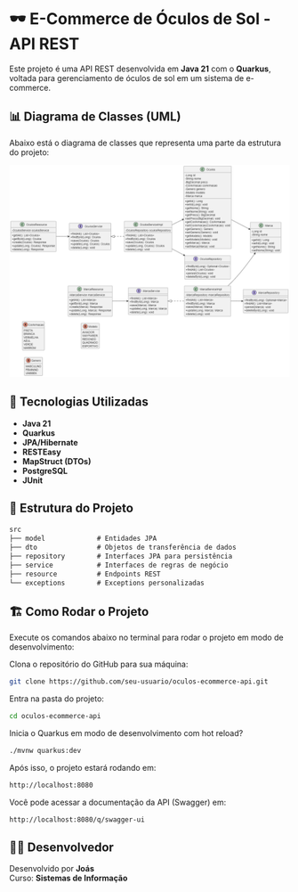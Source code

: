 # 🕶️ E-Commerce de Óculos de Sol - API REST

Este projeto é uma API REST desenvolvida em **Java 21** com o **Quarkus**, voltada para gerenciamento de óculos de sol em um sistema de e-commerce.

## 📊 Diagrama de Classes (UML)

Abaixo está o diagrama de classes que representa uma parte da estrutura do projeto:

![Diagrama UML](docs/modelagem.png)



## 🚀 Tecnologias Utilizadas

- **Java 21**
- **Quarkus**
- **JPA/Hibernate**
- **RESTEasy**
- **MapStruct (DTOs)**
- **PostgreSQL**
- **JUnit**

## 🧩 Estrutura do Projeto

```
src
├── model             # Entidades JPA
├── dto               # Objetos de transferência de dados
├── repository        # Interfaces JPA para persistência
├── service           # Interfaces de regras de negócio
├── resource          # Endpoints REST
└── exceptions        # Exceptions personalizadas
```

## 🏗️ Como Rodar o Projeto

Execute os comandos abaixo no terminal para rodar o projeto em modo de desenvolvimento:

Clona o repositório do GitHub para sua máquina:
```bash
git clone https://github.com/seu-usuario/oculos-ecommerce-api.git
```

Entra na pasta do projeto:
```bash
cd oculos-ecommerce-api
```
Inicia o Quarkus em modo de desenvolvimento com hot reload?
```bash
./mvnw quarkus:dev
```
Após isso, o projeto estará rodando em:
```bash
http://localhost:8080
```

Você pode acessar a documentação da API (Swagger) em:  
```bash
http://localhost:8080/q/swagger-ui
```


## 👨‍💻 Desenvolvedor

Desenvolvido por **Joás**  
Curso: **Sistemas de Informação**
